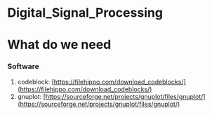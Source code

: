 # Digital_Signal_Processing

# What do we need
### Software
1. codeblock: 
[https://filehippo.com/download_codeblocks/](https://filehippo.com/download_codeblocks/)
2. gnuplot:
[https://sourceforge.net/projects/gnuplot/files/gnuplot/](https://sourceforge.net/projects/gnuplot/files/gnuplot/)

